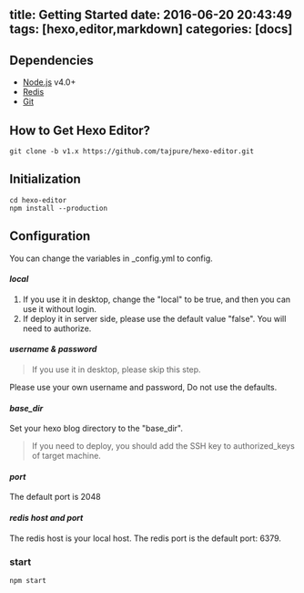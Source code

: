 title: Getting Started
date: 2016-06-20 20:43:49
tags: [hexo,editor,markdown]
categories: [docs]
---
## Dependencies 
* [Node.js](https://nodejs.org) v4.0+
* [Redis](http://redis.io/download)
* [Git](https://git-scm.com/)

## How to Get Hexo Editor?
```
git clone -b v1.x https://github.com/tajpure/hexo-editor.git
```

## Initialization
```
cd hexo-editor
npm install --production
```

## Configuration
You can change the variables in _config.yml to config.

#### *local*
1. If you use it in desktop, change the "local" to be true, and then you can use it without login.
2. If deploy it in server side, please use the default value "false". You will need to authorize.

#### *username & password*
> If you use it in desktop, please skip this step.

Please use your own username and password, Do not use the defaults.

#### *base_dir*
Set your hexo blog directory to the "base_dir".
> If you need to deploy, you should add the SSH key to authorized_keys of target machine.

#### *port*
The default port is 2048

#### *redis host and port*
The redis host is your local host.
The redis port is the default port: 6379.

### start
```
npm start
```